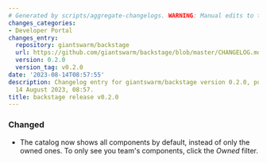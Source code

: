 ```yaml
---
# Generated by scripts/aggregate-changelogs. WARNING: Manual edits to this files will be overwritten.
changes_categories:
- Developer Portal
changes_entry:
  repository: giantswarm/backstage
  url: https://github.com/giantswarm/backstage/blob/master/CHANGELOG.md#020---2023-08-14
  version: 0.2.0
  version_tag: v0.2.0
date: '2023-08-14T08:57:55'
description: Changelog entry for giantswarm/backstage version 0.2.0, published on
  14 August 2023, 08:57.
title: backstage release v0.2.0
---
```


### Changed
- The catalog now shows all components by default, instead of only the owned ones. To only see you team's components, click the _Owned_ filter.
